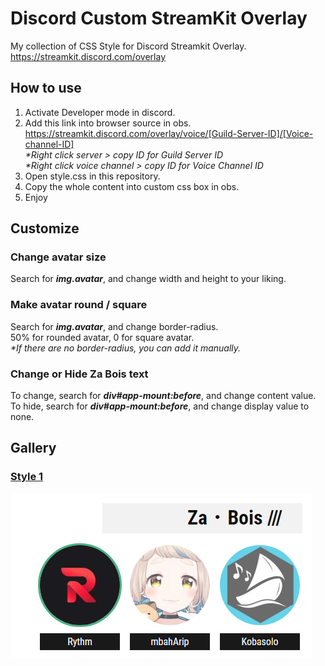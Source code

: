 # Discord Custom StreamKit Overlay
My collection of CSS Style for Discord Streamkit Overlay.  
https://streamkit.discord.com/overlay

## How to use
1. Activate Developer mode in discord.
2. Add this link into browser source in obs.  
    https://streamkit.discord.com/overlay/voice/[Guild-Server-ID]/[Voice-channel-ID]  
    _*Right click server > copy ID for Guild Server ID_  
    _*Right click voice channel > copy ID for Voice Channel ID_
3. Open style.css in this repository.
4. Copy the whole content into custom css box in obs.
5. Enjoy

## Customize
### Change avatar size
Search for _**img.avatar**_, and change width and height to your liking.

### Make avatar round / square
Search for _**img.avatar**_, and change border-radius.  
50% for rounded avatar, 0 for square avatar.  
_*If there are no border-radius, you can add it manually._

### Change or Hide Za Bois text
To change, search for _**div#app-mount:before**_, and change content value.  
To hide, search for _**div#app-mount:before**_, and change display value to none.

## Gallery
### [__Style 1__](/Style1/style.css)
<p>
    <img src="/Style1/image_2021-08-20_180926.png">
</p>  
